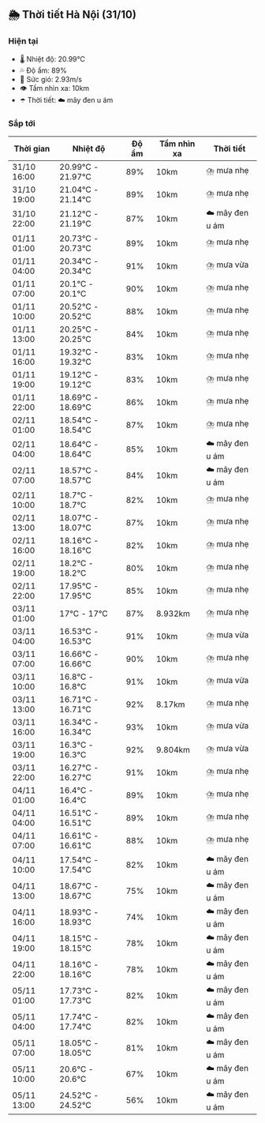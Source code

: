 ## 🌦️ Thời tiết Hà Nội (31/10)

### Hiện tại

- 🌡️ Nhiệt độ: 20.99℃
- 💦 Độ ẩm: 89%
- 💨 Sức gió: 2.93m/s
- 👁️ Tầm nhìn xa: 10km
- ☂️ Thời tiết: ☁️ mây đen u ám

### Sắp tới

| Thời gian | Nhiệt độ | Độ ẩm | Tầm nhìn xa | Thời tiết |
| --- | --- | --- | --- | --- |
| 31/10 16:00 | 20.99℃ - 21.97℃ | 89% | 10km | ⛈️ mưa nhẹ |
| 31/10 19:00 | 21.04℃ - 21.14℃ | 89% | 10km | ⛈️ mưa nhẹ |
| 31/10 22:00 | 21.12℃ - 21.19℃ | 87% | 10km | ☁️ mây đen u ám |
| 01/11 01:00 | 20.73℃ - 20.73℃ | 89% | 10km | ⛈️ mưa nhẹ |
| 01/11 04:00 | 20.34℃ - 20.34℃ | 91% | 10km | ⛈️ mưa vừa |
| 01/11 07:00 | 20.1℃ - 20.1℃ | 90% | 10km | ⛈️ mưa nhẹ |
| 01/11 10:00 | 20.52℃ - 20.52℃ | 88% | 10km | ⛈️ mưa nhẹ |
| 01/11 13:00 | 20.25℃ - 20.25℃ | 84% | 10km | ⛈️ mưa nhẹ |
| 01/11 16:00 | 19.32℃ - 19.32℃ | 83% | 10km | ⛈️ mưa nhẹ |
| 01/11 19:00 | 19.12℃ - 19.12℃ | 83% | 10km | ⛈️ mưa nhẹ |
| 01/11 22:00 | 18.69℃ - 18.69℃ | 86% | 10km | ⛈️ mưa nhẹ |
| 02/11 01:00 | 18.54℃ - 18.54℃ | 87% | 10km | ⛈️ mưa nhẹ |
| 02/11 04:00 | 18.64℃ - 18.64℃ | 85% | 10km | ☁️ mây đen u ám |
| 02/11 07:00 | 18.57℃ - 18.57℃ | 84% | 10km | ☁️ mây đen u ám |
| 02/11 10:00 | 18.7℃ - 18.7℃ | 82% | 10km | ⛈️ mưa nhẹ |
| 02/11 13:00 | 18.07℃ - 18.07℃ | 87% | 10km | ⛈️ mưa nhẹ |
| 02/11 16:00 | 18.16℃ - 18.16℃ | 82% | 10km | ⛈️ mưa nhẹ |
| 02/11 19:00 | 18.2℃ - 18.2℃ | 80% | 10km | ⛈️ mưa nhẹ |
| 02/11 22:00 | 17.95℃ - 17.95℃ | 85% | 10km | ⛈️ mưa nhẹ |
| 03/11 01:00 | 17℃ - 17℃ | 87% | 8.932km | ⛈️ mưa nhẹ |
| 03/11 04:00 | 16.53℃ - 16.53℃ | 91% | 10km | ⛈️ mưa vừa |
| 03/11 07:00 | 16.66℃ - 16.66℃ | 90% | 10km | ⛈️ mưa nhẹ |
| 03/11 10:00 | 16.8℃ - 16.8℃ | 91% | 10km | ⛈️ mưa vừa |
| 03/11 13:00 | 16.71℃ - 16.71℃ | 92% | 8.17km | ⛈️ mưa nhẹ |
| 03/11 16:00 | 16.34℃ - 16.34℃ | 93% | 10km | ⛈️ mưa vừa |
| 03/11 19:00 | 16.3℃ - 16.3℃ | 92% | 9.804km | ⛈️ mưa vừa |
| 03/11 22:00 | 16.27℃ - 16.27℃ | 91% | 10km | ⛈️ mưa nhẹ |
| 04/11 01:00 | 16.4℃ - 16.4℃ | 89% | 10km | ⛈️ mưa nhẹ |
| 04/11 04:00 | 16.51℃ - 16.51℃ | 89% | 10km | ⛈️ mưa nhẹ |
| 04/11 07:00 | 16.61℃ - 16.61℃ | 88% | 10km | ⛈️ mưa nhẹ |
| 04/11 10:00 | 17.54℃ - 17.54℃ | 82% | 10km | ☁️ mây đen u ám |
| 04/11 13:00 | 18.67℃ - 18.67℃ | 75% | 10km | ☁️ mây đen u ám |
| 04/11 16:00 | 18.93℃ - 18.93℃ | 74% | 10km | ☁️ mây đen u ám |
| 04/11 19:00 | 18.15℃ - 18.15℃ | 78% | 10km | ☁️ mây đen u ám |
| 04/11 22:00 | 18.16℃ - 18.16℃ | 78% | 10km | ☁️ mây đen u ám |
| 05/11 01:00 | 17.73℃ - 17.73℃ | 82% | 10km | ☁️ mây đen u ám |
| 05/11 04:00 | 17.74℃ - 17.74℃ | 82% | 10km | ☁️ mây đen u ám |
| 05/11 07:00 | 18.05℃ - 18.05℃ | 81% | 10km | ☁️ mây đen u ám |
| 05/11 10:00 | 20.6℃ - 20.6℃ | 67% | 10km | ☁️ mây đen u ám |
| 05/11 13:00 | 24.52℃ - 24.52℃ | 56% | 10km | ☁️ mây đen u ám |
